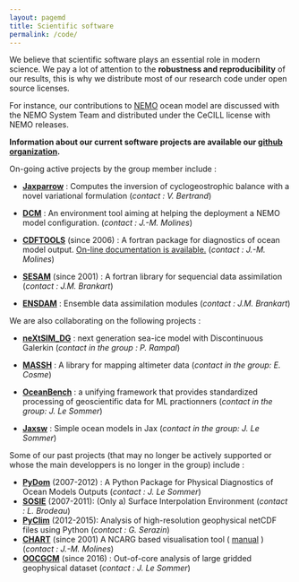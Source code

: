 ```yaml
---
layout: pagemd
title: Scientific software
permalink: /code/
---
```



We believe that scientific software plays an essential role in modern science. We pay a lot of attention to the **robustness and reproducibility** of our results, this is why we distribute most of our research code under open source licenses. 

For instance, our contributions to [NEMO](http://meom-group.github.io/nemo/) ocean model are discussed with the NEMO System Team and distributed under the CeCILL license with NEMO releases. 

**Information about our current software projects are available our [github organization](https://github.com/meom-group).** 

On-going active projects by the group member include : 

- **[Jaxparrow](https://github.com/meom-group/jaxparrow)** : Computes the inversion of cyclogeostrophic balance with a novel variational formulation (*contact : V. Bertrand*)

- **[DCM](https://github.com/meom-group/DCM)** : An environment tool aiming at helping the deployment a NEMO model configuration.  (*contact : J.-M. Molines*)

- **[CDFTOOLS](https://github.com/meom-group/CDFTOOLS)** (since 2006) : A fortran package for diagnostics of ocean model output. [On-line documentation is available.](http://meom-group.github.io/doc/CDFTOOLS/) (*contact : J.-M. Molines*)

- **[SESAM](https://github.com/brankart/sesam)** (since 2001) : A fortran library for sequencial data assimilation (*contact : J.M. Brankart*)

- **[ENSDAM](https://github.com/brankart/ensdam)** : Ensemble data assimilation modules (*contact : J.M. Brankart*)
  
We are also collaborating on the following projects : 

 - **[neXtSIM_DG](https://github.com/nextsimhub/nextsimdg)** : next generation sea-ice model with Discontinuous Galerkin (*contact in the group : P. Rampal*)

- **[MASSH](https://github.com/leguillf/MASSH/)** : A library for mapping altimeter data (*contact in the group: E. Cosme*)

 - **[OceanBench](https://github.com/jejjohnson/oceanbench)** :  a unifying framework that provides standardized processing of geoscientific data for ML practionners (*contact in the group: J. Le Sommer*)

 - **[Jaxsw](https://github.com/jejjohnson/jaxsw/)** : Simple ocean models in Jax (*contact in the group: J. Le Sommer*)


Some of our past projects (that may no longer be actively supported or whose the main developpers is no longer in the group) include : 

 - **[PyDom](http://servforge.legi.grenoble-inp.fr/projects/PyDom)** (2007-2012) :  A Python Package for Physical Diagnostics of Ocean Models Outputs (*contact : J. Le Sommer*) 
 - **[SOSIE](http://sosie.sourceforge.net/)** (2007-2011): (Only a) Surface Interpolation Environment (*contact : L. Brodeau*)
 - **[PyClim](http://servforge.legi.grenoble-inp.fr/projects/soft-pyclim)** (2012-2015): Analysis of high-resolution geophysical netCDF files using Python (*contact : G. Serazin*) 
 - **[CHART](https://github.com/meom-group/CHART_COUPE)** (since 2001) A NCARG based visualisation tool ( [manual](https://meom-group.github.io/CHART_COUPE_DOC/) ) (*contact : J.-M. Molines*)
 - **[OOCGCM](http://oocgcm.readthedocs.io/)** (since 2016) : Out-of-core analysis of large gridded geophysical dataset (*contact : J. Le Sommer*)
  

